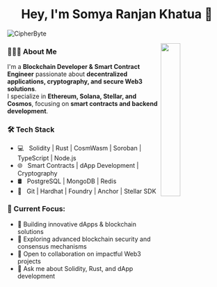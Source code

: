<h1 align="center">Hey, I'm Somya Ranjan Khatua 👋</h1>

<p align="left"> 
  <img src="https://komarev.com/ghpvc/?username=CipherByte&label=Profile%20views&color=0e75b6&style=flat" alt="CipherByte" /> 
</p>

<p align="center">
<!-- <a href="https://www.linkedin.com/in/yourprofile/"><img src="https://img.shields.io/badge/linkedin-%230177B5?style=flat&logo=linkedin&logoColor=white"/></a>
<a href="https://twitter.com/yourhandle"><img src="https://img.shields.io/badge/twitter-%231FA1F1?style=flat&logo=twitter&logoColor=white"/></a>
<a href="https://linktr.ee/yourprofile"><img src="https://img.shields.io/badge/linktree-%FFFFFF?style=flat&logo=linktree&logoColor=white"/></a>
<a href="https://www.instagram.com/yourhandle/"><img src="https://img.shields.io/badge/instagram-%23E4415F?style=flat&logo=instagram&logoColor=white"/></a> -->
</p>

<img src="https://media.giphy.com/media/QTfX9Ejfra3ZmNxh6B/giphy.gif" align="right" width="30%"/>

<h3> 👨🏻‍💻 About Me </h3>

I'm a **Blockchain Developer & Smart Contract Engineer** passionate about **decentralized applications, cryptography, and secure Web3 solutions**.  
I specialize in **Ethereum, Solana, Stellar, and Cosmos**, focusing on **smart contracts and backend development**.

<h3>🛠 Tech Stack</h3>

- 💻 &nbsp; Solidity | Rust | CosmWasm | Soroban | TypeScript | Node.js  
- 🌐 &nbsp; Smart Contracts | dApp Development | Cryptography  
- 🛢 &nbsp; PostgreSQL | MongoDB | Redis  
- 🔧 &nbsp; Git | Hardhat | Foundry | Anchor | Stellar SDK  

<h3>📌 Current Focus:</h3>

- 🔭 Building innovative dApps & blockchain solutions  
- 🌱 Exploring advanced blockchain security and consensus mechanisms  
- 👯 Open to collaboration on impactful Web3 projects  
- 💬 Ask me about Solidity, Rust, and dApp development  

<!-- 
[![CipherByte's GitHub Stats](https://github-readme-stats.vercel.app/api?username=CipherByte&show_icons=true)](https://github.com/CipherByte) 
-->
